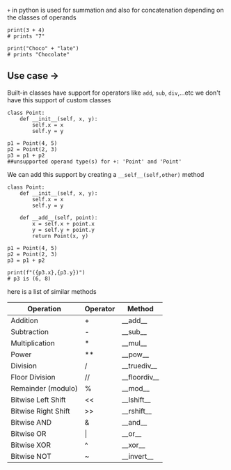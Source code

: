 `+` in python is used for summation and also for concatenation depending on the classes of operands
```run-python
print(3 + 4)
# prints "7"

print("Choco" + "late")
# prints "Chocolate"

```

## Use case ->
Built-in classes have support for operators like `add`, `sub`, `div`,...etc
we don't have this support of custom classes
```run-python
class Point:
    def __init__(self, x, y):
        self.x = x
        self.y = y

p1 = Point(4, 5)
p2 = Point(2, 3)
p3 = p1 + p2
##unsupported operand type(s) for +: 'Point' and 'Point'
```

We can add this support by creating a  `__self__(self,other)` method

```run-python
class Point:
    def __init__(self, x, y):
        self.x = x
        self.y = y

    def __add__(self, point):
        x = self.x + point.x
        y = self.y + point.y
        return Point(x, y)

p1 = Point(4, 5)
p2 = Point(2, 3)
p3 = p1 + p2

print(f"({p3.x},{p3.y})")
# p3 is (6, 8)
```

here is a list of similar methods

<table>
    <thead>
        <tr>
            <th>Operation</th>
            <th>Operator</th>
            <th>Method</th>
        </tr>
    </thead>
    <tbody>
        <tr>
            <td>Addition</td>
            <td>+</td>
            <td>__add__</td>
        </tr>
        <tr>
            <td>Subtraction</td>
            <td>-</td>
            <td>__sub__</td>
        </tr>
        <tr>
            <td>Multiplication</td>
            <td>*</td>
            <td>__mul__</td>
        </tr>
        <tr>
            <td>Power</td>
            <td>**</td>
            <td>__pow__</td>
        </tr>
        <tr>
            <td>Division</td>
            <td>/</td>
            <td>__truediv__</td>
        </tr>
        <tr>
            <td>Floor Division</td>
            <td>//</td>
            <td>__floordiv__</td>
        </tr>
        <tr>
            <td>Remainder (modulo)</td>
            <td>%</td>
            <td>__mod__</td>
        </tr>
        <tr>
            <td>Bitwise Left Shift</td>
            <td>&lt;&lt;</td>
            <td>__lshift__</td>
        </tr>
        <tr>
            <td>Bitwise Right Shift</td>
            <td>&gt;&gt;</td>
            <td>__rshift__</td>
        </tr>
        <tr>
            <td>Bitwise AND</td>
            <td>&amp;</td>
            <td>__and__</td>
        </tr>
        <tr>
            <td>Bitwise OR</td>
            <td>|</td>
            <td>__or__</td>
        </tr>
        <tr>
            <td>Bitwise XOR</td>
            <td>^</td>
            <td>__xor__</td>
        </tr>
        <tr>
            <td>Bitwise NOT</td>
            <td>~</td>
            <td>__invert__</td>
        </tr>
    </tbody>
</table>
